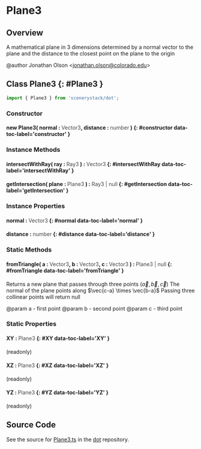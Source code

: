 # Plane3

## Overview

A mathematical plane in 3 dimensions determined by a normal vector to the plane and the distance to the closest
point on the plane to the origin

@author Jonathan Olson &lt;jonathan.olson@colorado.edu&gt;

## Class Plane3 {: #Plane3 }


```js
import { Plane3 } from 'scenerystack/dot';
```
### Constructor

#### new Plane3( normal : <span style="font-weight: 400; opacity: 80%;">Vector3</span>, distance : <span style="font-weight: 400; opacity: 80%;">number</span> ) {: #constructor data-toc-label='constructor' }

### Instance Methods

#### intersectWithRay( ray : <span style="font-weight: 400; opacity: 80%;">Ray3</span> ) : <span style="font-weight: 400; opacity: 80%;">Vector3</span> {: #intersectWithRay data-toc-label='intersectWithRay' }

#### getIntersection( plane : <span style="font-weight: 400; opacity: 80%;">Plane3</span> ) : <span style="font-weight: 400; opacity: 80%;">Ray3 | null</span> {: #getIntersection data-toc-label='getIntersection' }

### Instance Properties

#### normal : <span style="font-weight: 400; opacity: 80%;">Vector3</span> {: #normal data-toc-label='normal' }

#### distance : <span style="font-weight: 400; opacity: 80%;">number</span> {: #distance data-toc-label='distance' }

### Static Methods

#### fromTriangle( a : <span style="font-weight: 400; opacity: 80%;">Vector3</span>, b : <span style="font-weight: 400; opacity: 80%;">Vector3</span>, c : <span style="font-weight: 400; opacity: 80%;">Vector3</span> ) : <span style="font-weight: 400; opacity: 80%;">Plane3 | null</span> {: #fromTriangle data-toc-label='fromTriangle' }

Returns a new plane that passes through three points $(\vec{a},\vec{b},\vec{c})$
The normal of the plane points along $\vec{c-a} \times \vec{b-a}$
Passing three collinear points will return null

@param a - first point
@param b - second point
@param c - third point

### Static Properties

#### XY : <span style="font-weight: 400; opacity: 80%;">Plane3</span> {: #XY data-toc-label='XY' }

(readonly)

#### XZ : <span style="font-weight: 400; opacity: 80%;">Plane3</span> {: #XZ data-toc-label='XZ' }

(readonly)

#### YZ : <span style="font-weight: 400; opacity: 80%;">Plane3</span> {: #YZ data-toc-label='YZ' }

(readonly)



## Source Code

See the source for [Plane3.ts](https://github.com/phetsims/dot/blob/main/js/Plane3.ts) in the [dot](https://github.com/phetsims/dot) repository.
